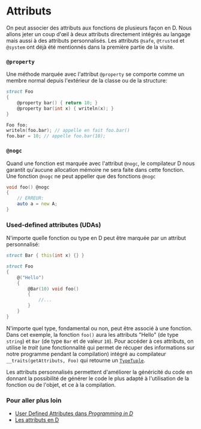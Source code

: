 # Attributs

On peut associer des attributs aux fonctions de plusieurs façon en D. Nous allons jeter un coup d'œil à deux attributs directement intégrés au langage mais aussi à des attributs personnalisés. Les attributs `@safe`, `@trusted` et `@system` ont déjà été mentionnés dans la première partie de la visite.

### `@property`

Une méthode marquée avec l'attribut `@property` se comporte comme un membre normal depuis l'extérieur de la classe ou de la structure:

```d
struct Foo
{
    @property bar() { return 10; }
    @property bar(int x) { writeln(x); }
}

Foo foo;
writeln(foo.bar); // appelle en fait foo.bar()
foo.bar = 10; // appelle foo.bar(10);
```

### `@nogc`

Quand une fonction est marquée avec l'attribut `@nogc`, le compilateur D nous garantit qu'aucune allocation mémoire ne sera faite dans cette fonction. Une fonction `@nogc` ne peut appeller que des fonctions `@nogc`

```d
void foo() @nogc
{
    // ERREUR:
    auto a = new A;
}
```

### Used-defined attributes (UDAs)

N'importe quelle fonction ou type en D peut être marquée par un attribut personnalisé:

```d
struct Bar { this(int x) {} }

struct Foo
{
    @("Hello") 
    {
        @Bar(10) void foo()
        {
            //...
        }
    }
}
```

N'importe quel type, fondamental ou non, peut être associé à une fonction. Dans cet exemple, la fonction `foo()` aura les attributs "Hello" (de type `string`) et `Bar` (de type `Bar` et de valeur `10`). Pour accéder à ces attributs, on utilise le *trait* (une fonctionnalité qui permet de récuper des informations sur notre programme pendant la compilation) intégré au compilateur `__traits(getAttributs, Foo)`  qui retourne un [`TypeTuple`](https://dlang.org/phobos/std_typetuple.html).

Les attributs personnalisés permettent d'améliorer la généricité du code en donnant la possibilité de générer le code le plus adapté à l'utilisation de la fonction ou de l'objet, et ce à la compilation.

### Pour aller plus loin

- [User Defined Attributes dans _Programming in D_](http://ddili.org/ders/d.en/uda.html)
- [Les attributs en D](https://dlang.org/spec/attribute.html)
